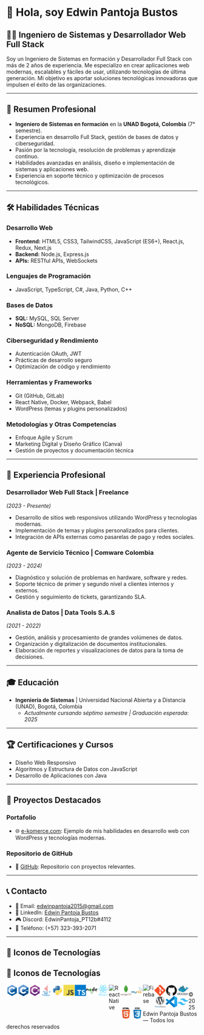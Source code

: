 # 👋 Hola, soy Edwin Pantoja Bustos  
## 👨‍💻 Ingeniero de Sistemas y Desarrollador Web Full Stack  

Soy un Ingeniero de Sistemas en formación y Desarrollador Full Stack con más de 2 años de experiencia. Me especializo en crear aplicaciones web modernas, escalables y fáciles de usar, utilizando tecnologías de última generación. Mi objetivo es aportar soluciones tecnológicas innovadoras que impulsen el éxito de las organizaciones.  

---

## 🎯 Resumen Profesional  
- **Ingeniero de Sistemas en formación** en la **UNAD Bogotá, Colombia** (7° semestre).  
- Experiencia en desarrollo Full Stack, gestión de bases de datos y ciberseguridad.  
- Pasión por la tecnología, resolución de problemas y aprendizaje continuo.  
- Habilidades avanzadas en análisis, diseño e implementación de sistemas y aplicaciones web.  
- Experiencia en soporte técnico y optimización de procesos tecnológicos.  

---

## 🛠️ Habilidades Técnicas  
### Desarrollo Web  
- **Frontend:** HTML5, CSS3, TailwindCSS, JavaScript (ES6+), React.js, Redux, Next.js  
- **Backend:** Node.js, Express.js  
- **APIs:** RESTful APIs, WebSockets  

### Lenguajes de Programación  
- JavaScript, TypeScript, C#, Java, Python, C++  

### Bases de Datos  
- **SQL:** MySQL, SQL Server  
- **NoSQL:** MongoDB, Firebase  

### Ciberseguridad y Rendimiento  
- Autenticación OAuth, JWT  
- Prácticas de desarrollo seguro  
- Optimización de código y rendimiento  

### Herramientas y Frameworks  
- Git (GitHub, GitLab)  
- React Native, Docker, Webpack, Babel  
- WordPress (temas y plugins personalizados)  

### Metodologías y Otras Competencias  
- Enfoque Agile y Scrum  
- Marketing Digital y Diseño Gráfico (Canva)  
- Gestión de proyectos y documentación técnica  

---

## 📂 Experiencia Profesional  

### **Desarrollador Web Full Stack | Freelance**  
_(2023 - Presente)_  
- Desarrollo de sitios web responsivos utilizando WordPress y tecnologías modernas.  
- Implementación de temas y plugins personalizados para clientes.  
- Integración de APIs externas como pasarelas de pago y redes sociales.  

### **Agente de Servicio Técnico | Comware Colombia**  
_(2023 - 2024)_  
- Diagnóstico y solución de problemas en hardware, software y redes.  
- Soporte técnico de primer y segundo nivel a clientes internos y externos.  
- Gestión y seguimiento de tickets, garantizando SLA.  

### **Analista de Datos | Data Tools S.A.S**  
_(2021 - 2022)_  
- Gestión, análisis y procesamiento de grandes volúmenes de datos.  
- Organización y digitalización de documentos institucionales.  
- Elaboración de reportes y visualizaciones de datos para la toma de decisiones.  

---

## 🎓 Educación  
- **Ingeniería de Sistemas** | Universidad Nacional Abierta y a Distancia (UNAD), Bogotá, Colombia  
  - _Actualmente cursando séptimo semestre | Graduación esperada: 2025_  

---

## 🏆 Certificaciones y Cursos  
- Diseño Web Responsivo  
- Algoritmos y Estructura de Datos con JavaScript  
- Desarrollo de Aplicaciones con Java  

---

## 🌟 Proyectos Destacados  

### **Portafolio**  
- 🌐 [e-komerce.com](https://e-komerce.com/): Ejemplo de mis habilidades en desarrollo web con WordPress y tecnologías modernas.  

### **Repositorio de GitHub**  
- 🔗 [GitHub](https://github.com/edwinpantojab): Repositorio con proyectos relevantes.  

---

## 📞 Contacto  
- 📧 Email: edwinpantoja2015@gmail.com  
- 💼 LinkedIn: [Edwin Pantoja Bustos](https://www.linkedin.com/in/edwin-pantoja-bustos-07233b264/)  
- 🎮 Discord: EdwinPantoja_PT12b#4112  
- 📱 Teléfono: (+57) 323-393-2071  

---

## 🔧 Iconos de Tecnologías  

## 🔧 Iconos de Tecnologías  

<img align="left" alt="C" width="30px" src="https://raw.githubusercontent.com/devicons/devicon/master/icons/c/c-original.svg" />
<img align="left" alt="C++" width="30px" src="https://raw.githubusercontent.com/devicons/devicon/master/icons/cplusplus/cplusplus-original.svg" />
<img align="left" alt="C#" width="30px" src="https://raw.githubusercontent.com/devicons/devicon/master/icons/csharp/csharp-original.svg" />
<img align="left" alt="Java" width="30px" src="https://raw.githubusercontent.com/devicons/devicon/master/icons/java/java-original.svg" />
<img align="left" alt="Python" width="30px" src="https://raw.githubusercontent.com/devicons/devicon/master/icons/python/python-original.svg" />
<img align="left" alt="JavaScript" width="30px" src="https://raw.githubusercontent.com/devicons/devicon/master/icons/javascript/javascript-original.svg" />
<img align="left" alt="TypeScript" width="30px" src="https://raw.githubusercontent.com/devicons/devicon/master/icons/typescript/typescript-original.svg" />
<img align="left" alt="Node.js" width="30px" src="https://raw.githubusercontent.com/devicons/devicon/master/icons/nodejs/nodejs-original-wordmark.svg" />
<img align="left" alt="React" width="30px" src="https://raw.githubusercontent.com/devicons/devicon/master/icons/react/react-original-wordmark.svg" />
<img align="left" alt="React Native" width="30px" src="https://reactnative.dev/img/header_logo.svg" />
<img align="left" alt="MongoDB" width="30px" src="https://raw.githubusercontent.com/devicons/devicon/master/icons/mongodb/mongodb-original-wordmark.svg" />
<img align="left" alt="MySQL" width="30px" src="https://raw.githubusercontent.com/devicons/devicon/master/icons/mysql/mysql-original-wordmark.svg" />
<img align="left" alt="Firebase" width="30px" src="https://www.vectorlogo.zone/logos/firebase/firebase-icon.svg" />
<img align="left" alt="Git" width="30px" src="https://raw.githubusercontent.com/devicons/devicon/master/icons/git/git-original.svg" />
<img align="left" alt="GitHub" width="30px" src="https://raw.githubusercontent.com/devicons/devicon/master/icons/github/github-original.svg" />
<img align="left" alt="Docker" width="30px" src="https://raw.githubusercontent.com/devicons/devicon/master/icons/docker/docker-original-wordmark.svg" />
<img align="left" alt="WordPress" width="30px" src="https://raw.githubusercontent.com/devicons/devicon/master/icons/wordpress/wordpress-original.svg" />
<img align="left" alt="Visual Studio Code" width="30px" src="https://raw.githubusercontent.com/devicons/devicon/master/icons/vscode/vscode-original.svg" />
<img align="left" alt="TailwindCSS" width="30px" src="https://raw.githubusercontent.com/devicons/devicon/master/icons/tailwindcss/tailwindcss-plain.svg" />
<img align="left" alt="HTML5" width="30px" src="https://raw.githubusercontent.com/devicons/devicon/master/icons/html5/html5-original-wordmark.svg" />
<img align="left" alt="CSS3" width="30px" src="https://raw.githubusercontent.com/devicons/devicon/master/icons/css3/css3-original-wordmark.svg" />


<br/>© 2025 Edwin Pantoja Bustos — Todos los derechos reservados<br/>

